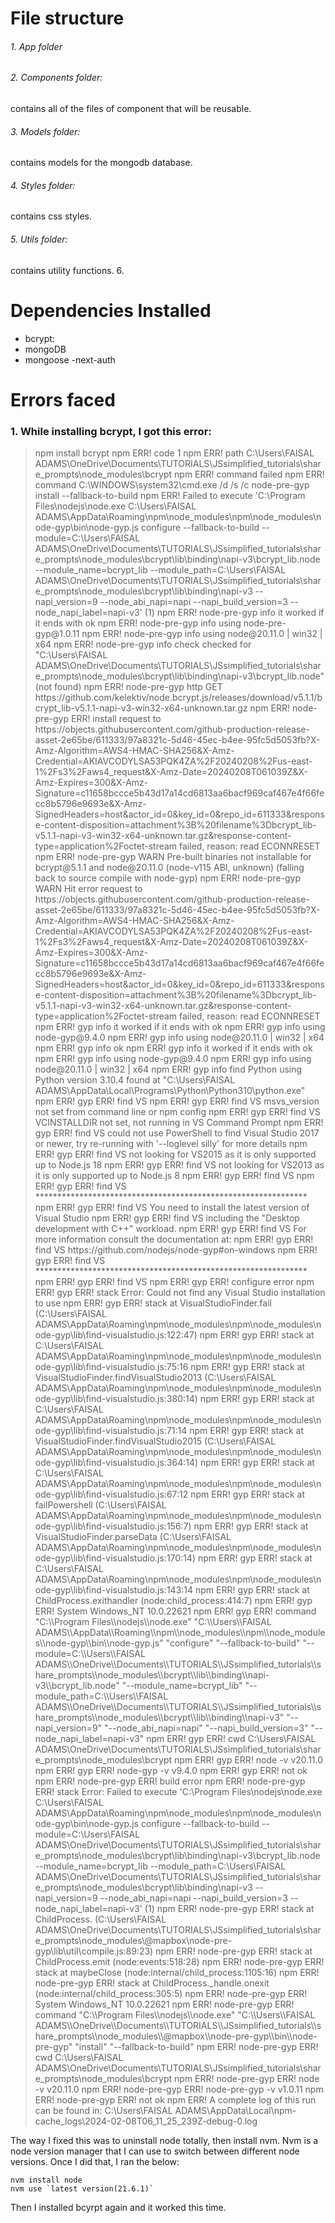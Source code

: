 # File structure

###### 1. App folder

###### 2. Components folder:

contains all of the files of component that will be reusable.

###### 3. Models folder:

contains models for the mongodb database.

###### 4. Styles folder:

contains css styles.

###### 5. Utils folder:

contains utility functions. 6.

# Dependencies Installed

- bcrypt:
- mongoDB
- mongoose
  -next-auth

# Errors faced

### 1. While installing bcrypt, I got this error:

<blockquote>
npm install bcrypt
npm ERR! code 1
npm ERR! path C:\Users\FAISAL ADAMS\OneDrive\Documents\TUTORIALS\JSsimplified_tutorials\share_prompts\node_modules\bcrypt
npm ERR! command failed
npm ERR! command C:\WINDOWS\system32\cmd.exe /d /s /c node-pre-gyp install --fallback-to-build
npm ERR! Failed to execute 'C:\Program Files\nodejs\node.exe C:\Users\FAISAL ADAMS\AppData\Roaming\npm\node_modules\npm\node_modules\node-gyp\bin\node-gyp.js configure --fallback-to-build --module=C:\Users\FAISAL ADAMS\OneDrive\Documents\TUTORIALS\JSsimplified_tutorials\share_prompts\node_modules\bcrypt\lib\binding\napi-v3\bcrypt_lib.node --module_name=bcrypt_lib --module_path=C:\Users\FAISAL ADAMS\OneDrive\Documents\TUTORIALS\JSsimplified_tutorials\share_prompts\node_modules\bcrypt\lib\binding\napi-v3 --napi_version=9 --node_abi_napi=napi --napi_build_version=3 --node_napi_label=napi-v3' (1)
npm ERR! node-pre-gyp info it worked if it ends with ok
npm ERR! node-pre-gyp info using node-pre-gyp@1.0.11
npm ERR! node-pre-gyp info using node@20.11.0 | win32 | x64
npm ERR! node-pre-gyp info check checked for "C:\Users\FAISAL ADAMS\OneDrive\Documents\TUTORIALS\JSsimplified_tutorials\share_prompts\node_modules\bcrypt\lib\binding\napi-v3\bcrypt_lib.node" (not found)
npm ERR! node-pre-gyp http GET https://github.com/kelektiv/node.bcrypt.js/releases/download/v5.1.1/bcrypt_lib-v5.1.1-napi-v3-win32-x64-unknown.tar.gz
npm ERR! node-pre-gyp ERR! install request to https://objects.githubusercontent.com/github-production-release-asset-2e65be/611333/97a8321c-5d46-45ec-b4ee-95fc5d5053fb?X-Amz-Algorithm=AWS4-HMAC-SHA256&X-Amz-Credential=AKIAVCODYLSA53PQK4ZA%2F20240208%2Fus-east-1%2Fs3%2Faws4_request&X-Amz-Date=20240208T061039Z&X-Amz-Expires=300&X-Amz-Signature=c11658bccce5b43d17a14cd6813aa6bacf969caf467e4f66fecc8b5796e9693e&X-Amz-SignedHeaders=host&actor_id=0&key_id=0&repo_id=611333&response-content-disposition=attachment%3B%20filename%3Dbcrypt_lib-v5.1.1-napi-v3-win32-x64-unknown.tar.gz&response-content-type=application%2Foctet-stream failed, reason: read ECONNRESET
npm ERR! node-pre-gyp WARN Pre-built binaries not installable for bcrypt@5.1.1 and node@20.11.0 (node-v115 ABI, unknown) (falling back to source compile with node-gyp)
npm ERR! node-pre-gyp WARN Hit error request to https://objects.githubusercontent.com/github-production-release-asset-2e65be/611333/97a8321c-5d46-45ec-b4ee-95fc5d5053fb?X-Amz-Algorithm=AWS4-HMAC-SHA256&X-Amz-Credential=AKIAVCODYLSA53PQK4ZA%2F20240208%2Fus-east-1%2Fs3%2Faws4_request&X-Amz-Date=20240208T061039Z&X-Amz-Expires=300&X-Amz-Signature=c11658bccce5b43d17a14cd6813aa6bacf969caf467e4f66fecc8b5796e9693e&X-Amz-SignedHeaders=host&actor_id=0&key_id=0&repo_id=611333&response-content-disposition=attachment%3B%20filename%3Dbcrypt_lib-v5.1.1-napi-v3-win32-x64-unknown.tar.gz&response-content-type=application%2Foctet-stream failed, reason: read ECONNRESET
npm ERR! gyp info it worked if it ends with ok
npm ERR! gyp info using node-gyp@9.4.0
npm ERR! gyp info using node@20.11.0 | win32 | x64
npm ERR! gyp info ok
npm ERR! gyp info it worked if it ends with ok
npm ERR! gyp info using node-gyp@9.4.0
npm ERR! gyp info using node@20.11.0 | win32 | x64
npm ERR! gyp info find Python using Python version 3.10.4 found at "C:\Users\FAISAL ADAMS\AppData\Local\Programs\Python\Python310\python.exe"
npm ERR! gyp ERR! find VS
npm ERR! gyp ERR! find VS msvs_version not set from command line or npm config
npm ERR! gyp ERR! find VS VCINSTALLDIR not set, not running in VS Command Prompt
npm ERR! gyp ERR! find VS could not use PowerShell to find Visual Studio 2017 or newer, try re-running with '--loglevel silly' for more details
npm ERR! gyp ERR! find VS not looking for VS2015 as it is only supported up to Node.js 18
npm ERR! gyp ERR! find VS not looking for VS2013 as it is only supported up to Node.js 8
npm ERR! gyp ERR! find VS
npm ERR! gyp ERR! find VS **************************************************************
npm ERR! gyp ERR! find VS You need to install the latest version of Visual Studio
npm ERR! gyp ERR! find VS including the "Desktop development with C++" workload.
npm ERR! gyp ERR! find VS For more information consult the documentation at:
npm ERR! gyp ERR! find VS https://github.com/nodejs/node-gyp#on-windows
npm ERR! gyp ERR! find VS **************************************************************
npm ERR! gyp ERR! find VS
npm ERR! gyp ERR! configure error
npm ERR! gyp ERR! stack Error: Could not find any Visual Studio installation to use
npm ERR! gyp ERR! stack     at VisualStudioFinder.fail (C:\Users\FAISAL ADAMS\AppData\Roaming\npm\node_modules\npm\node_modules\node-gyp\lib\find-visualstudio.js:122:47)
npm ERR! gyp ERR! stack     at C:\Users\FAISAL ADAMS\AppData\Roaming\npm\node_modules\npm\node_modules\node-gyp\lib\find-visualstudio.js:75:16
npm ERR! gyp ERR! stack     at VisualStudioFinder.findVisualStudio2013 (C:\Users\FAISAL ADAMS\AppData\Roaming\npm\node_modules\npm\node_modules\node-gyp\lib\find-visualstudio.js:380:14)
npm ERR! gyp ERR! stack     at C:\Users\FAISAL ADAMS\AppData\Roaming\npm\node_modules\npm\node_modules\node-gyp\lib\find-visualstudio.js:71:14
npm ERR! gyp ERR! stack     at VisualStudioFinder.findVisualStudio2015 (C:\Users\FAISAL ADAMS\AppData\Roaming\npm\node_modules\npm\node_modules\node-gyp\lib\find-visualstudio.js:364:14)
npm ERR! gyp ERR! stack     at C:\Users\FAISAL ADAMS\AppData\Roaming\npm\node_modules\npm\node_modules\node-gyp\lib\find-visualstudio.js:67:12
npm ERR! gyp ERR! stack     at failPowershell (C:\Users\FAISAL ADAMS\AppData\Roaming\npm\node_modules\npm\node_modules\node-gyp\lib\find-visualstudio.js:156:7)
npm ERR! gyp ERR! stack     at VisualStudioFinder.parseData (C:\Users\FAISAL ADAMS\AppData\Roaming\npm\node_modules\npm\node_modules\node-gyp\lib\find-visualstudio.js:170:14)
npm ERR! gyp ERR! stack     at C:\Users\FAISAL ADAMS\AppData\Roaming\npm\node_modules\npm\node_modules\node-gyp\lib\find-visualstudio.js:143:14
npm ERR! gyp ERR! stack     at ChildProcess.exithandler (node:child_process:414:7)
npm ERR! gyp ERR! System Windows_NT 10.0.22621
npm ERR! gyp ERR! command "C:\\Program Files\\nodejs\\node.exe" "C:\\Users\\FAISAL ADAMS\\AppData\\Roaming\\npm\\node_modules\\npm\\node_modules\\node-gyp\\bin\\node-gyp.js" "configure" "--fallback-to-build" "--module=C:\\Users\\FAISAL ADAMS\\OneDrive\\Documents\\TUTORIALS\\JSsimplified_tutorials\\share_prompts\\node_modules\\bcrypt\\lib\\binding\\napi-v3\\bcrypt_lib.node" "--module_name=bcrypt_lib" "--module_path=C:\\Users\\FAISAL ADAMS\\OneDrive\\Documents\\TUTORIALS\\JSsimplified_tutorials\\share_prompts\\node_modules\\bcrypt\\lib\\binding\\napi-v3" "--napi_version=9" "--node_abi_napi=napi" "--napi_build_version=3" "--node_napi_label=napi-v3"
npm ERR! gyp ERR! cwd C:\Users\FAISAL ADAMS\OneDrive\Documents\TUTORIALS\JSsimplified_tutorials\share_prompts\node_modules\bcrypt
npm ERR! gyp ERR! node -v v20.11.0
npm ERR! gyp ERR! node-gyp -v v9.4.0
npm ERR! gyp ERR! not ok
npm ERR! node-pre-gyp ERR! build error
npm ERR! node-pre-gyp ERR! stack Error: Failed to execute 'C:\Program Files\nodejs\node.exe C:\Users\FAISAL ADAMS\AppData\Roaming\npm\node_modules\npm\node_modules\node-gyp\bin\node-gyp.js configure --fallback-to-build --module=C:\Users\FAISAL ADAMS\OneDrive\Documents\TUTORIALS\JSsimplified_tutorials\share_prompts\node_modules\bcrypt\lib\binding\napi-v3\bcrypt_lib.node --module_name=bcrypt_lib --module_path=C:\Users\FAISAL ADAMS\OneDrive\Documents\TUTORIALS\JSsimplified_tutorials\share_prompts\node_modules\bcrypt\lib\binding\napi-v3 --napi_version=9 --node_abi_napi=napi --napi_build_version=3 --node_napi_label=napi-v3' (1)
npm ERR! node-pre-gyp ERR! stack     at ChildProcess.<anonymous> (C:\Users\FAISAL ADAMS\OneDrive\Documents\TUTORIALS\JSsimplified_tutorials\share_prompts\node_modules\@mapbox\node-pre-gyp\lib\util\compile.js:89:23)
npm ERR! node-pre-gyp ERR! stack     at ChildProcess.emit (node:events:518:28)
npm ERR! node-pre-gyp ERR! stack     at maybeClose (node:internal/child_process:1105:16)
npm ERR! node-pre-gyp ERR! stack     at ChildProcess._handle.onexit (node:internal/child_process:305:5)
npm ERR! node-pre-gyp ERR! System Windows_NT 10.0.22621
npm ERR! node-pre-gyp ERR! command "C:\\Program Files\\nodejs\\node.exe" "C:\\Users\\FAISAL ADAMS\\OneDrive\\Documents\\TUTORIALS\\JSsimplified_tutorials\\share_prompts\\node_modules\\@mapbox\\node-pre-gyp\\bin\\node-pre-gyp" "install" "--fallback-to-build"
npm ERR! node-pre-gyp ERR! cwd C:\Users\FAISAL ADAMS\OneDrive\Documents\TUTORIALS\JSsimplified_tutorials\share_prompts\node_modules\bcrypt
npm ERR! node-pre-gyp ERR! node -v v20.11.0
npm ERR! node-pre-gyp ERR! node-pre-gyp -v v1.0.11
npm ERR! node-pre-gyp ERR! not ok
npm ERR! A complete log of this run can be found in: C:\Users\FAISAL ADAMS\AppData\Local\npm-cache_logs\2024-02-08T06_11_25_239Z-debug-0.log

</blockquote>

The way I fixed this was to uninstall node totally, then install nvm. Nvm is a node version manager that I can use to switch between different node versions. Once I did that, I ran the below:

```
nvm install node
nvm use `latest version(21.6.1)`
```

Then I installed bcyrpt again and it worked this time.
